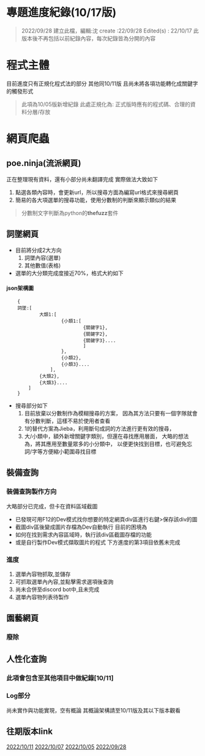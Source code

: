 # 專題進度紀錄(10/17版)
> 2022/09/28 建立此檔，編輯:沈
> create :22/09/28
> Edited(s) : 22/10/17
> 此版本後不再包括以前紀錄內容，每次紀錄皆為分開的內容

# 程式主體


目前進度只有正規化程式法的部分 其他同10/11版
且尚未將各項功能轉化成關鍵字的觸發形式

> 此項為10/05版新增紀錄
> 此處正規化為: 正式版時應有的程式碼、合理的資料分層/存放

# 網頁爬蟲

## poe.ninja(流派網頁)

正在整理現有資料，還有小部分尚未翻譯完成
實際做法大致如下
1. 點選各類內容時，會更新url，所以搜尋方面為編寫url格式來搜尋網頁
2. 簡易的各大項選單的搜尋功能，使用分數制的判斷來顯示類似的結果

> 分數制文字判斷為python的**thefuzz**套件

## 詞墜網頁

- 目前將分成2大方向
	1. 詞墜內容(選單)
	2. 其他數值(表格)
- 選單的大分類完成度接近70%，格式大約如下
#### json架構圖
``` 
	{
	詞墜:[
			大類1:[
					{小類1:[
							{關鍵字1},
							{關鍵字2},
							{關鍵字3}....
							]
					},
					{小類2},
					{小類3}....
				],
			{大類2},
			{大類3}....
		]
	}
```

- 搜尋部分如下
	1. 目前放棄以分數制作為模糊搜尋的方案，
	因為其方法只要有一個字隊就會有分數判斷，這樣不易於使用者查看
	2. 1的替代方案為Jieba，利用斷句成詞的方法進行更有效的搜尋，
	3. 大/小類中，額外新增關鍵字類別，但還在尋找應用層面，
	大略的想法為，將其應用至數量眾多的小分類中，
	以便更快找到目標，也可避免忘詞/字等方便縮小範圍尋找目標







## 裝備查詢

### 裝備查詢製作方向


大略部分已完成，但卡在資料區域截圖
- 已發現可用F12的Dev模式找你想要的特定網頁div區進行右鍵>保存該div的圖
- 截圖div區後變成圖片存檔為Dev自動執行
目前的困境為
- 如何在找到需求內容區域時，執行該div區截圖存檔的功能
- 或是自行製作Dev模式擷取圖片的程式
下方進度的第3項目依舊未完成


### 進度
1. 選單內容物抓取,並儲存
2. 可抓取選單內內容,並點擊需求選項後查詢
3. 尚未合併至discord bot中,且未完成
4. 選單內容物列表待製作



## 園藝網頁
### 廢除


## 人性化查詢

### 此項會包含至其他項目中做紀錄[10/11]


### Log部分

尚未實作與功能實現，空有概論
其概論架構請至10/11版及其以下版本觀看

## 往期版本link

[2022/10/11](https://github.com/disbotMust/discord-AI-Gamingbot/blob/main/%E6%96%87%E4%BB%B6/2022%E6%9C%83%E8%AD%B0%E8%88%87%E9%80%B2%E5%BA%A6%E5%A0%B1%E5%91%8A/%E5%B0%88%E9%A1%8C%E9%80%B2%E5%BA%A6_by1011.md)
[2022/10/07](https://github.com/disbotMust/discord-AI-Gamingbot/blob/main/%E6%96%87%E4%BB%B6/2022%E6%9C%83%E8%AD%B0%E8%88%87%E9%80%B2%E5%BA%A6%E5%A0%B1%E5%91%8A/%E5%B0%88%E9%A1%8C%E9%80%B2%E5%BA%A6_by1007.md)
[2022/10/05](https://github.com/disbotMust/discord-AI-Gamingbot/blob/main/%E6%96%87%E4%BB%B6/2022%E6%9C%83%E8%AD%B0%E8%88%87%E9%80%B2%E5%BA%A6%E5%A0%B1%E5%91%8A/%E5%B0%88%E9%A1%8C%E9%80%B2%E5%BA%A6_by1005.md)
[2022/09/28](https://github.com/disbotMust/discord-AI-Gamingbot/blob/main/%E6%96%87%E4%BB%B6/2022%E6%9C%83%E8%AD%B0%E8%88%87%E9%80%B2%E5%BA%A6%E5%A0%B1%E5%91%8A/%E5%B0%88%E9%A1%8C%E9%80%B2%E5%BA%A6_by0928.md)
